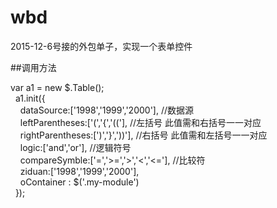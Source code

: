# wbd
2015-12-6号接的外包单子，实现一个表单控件</br>

##调用方法

var a1 = new $.Table();</br>
&nbsp;&nbsp;a1.init({</br>
&nbsp;&nbsp;&nbsp;&nbsp;dataSource:['1998','1999','2000'],   //数据源</br>
&nbsp;&nbsp;&nbsp;&nbsp;leftParentheses:['(','{','(('],    //左括号       此值需和右括号一一对应</br>
&nbsp;&nbsp;&nbsp;&nbsp;rightParentheses:[')','}','))'],    //右括号      此值需和左括号一一对应</br>
&nbsp;&nbsp;&nbsp;&nbsp;logic:['and','or'],   //逻辑符号</br>
&nbsp;&nbsp;&nbsp;&nbsp;compareSymble:['=','>=','>','<','<='],    //比较符</br>
&nbsp;&nbsp;&nbsp;&nbsp;ziduan:['1998','1999','2000'],</br>
&nbsp;&nbsp;&nbsp;&nbsp;oContainer : $('.my-module')</br>
&nbsp;&nbsp;});</br>
